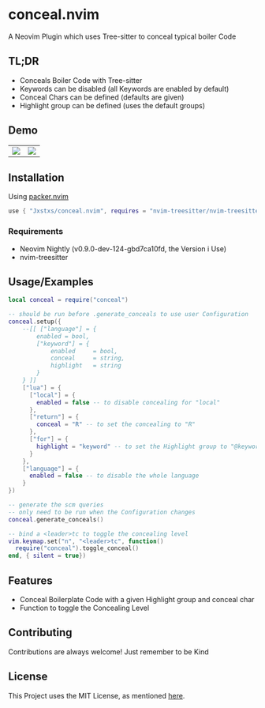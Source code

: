 # conceal.nvim

A Neovim Plugin which uses Tree-sitter to conceal typical boiler Code

## TL;DR

* Conceals Boiler Code with Tree-sitter
* Keywords can be disabled (all Keywords are enabled by default)
* Conceal Chars can be defined (defaults are given)
* Highlight group can be defined (uses the default groups)

## Demo

<table>
  <tr>
    <td>
      <img src="https://user-images.githubusercontent.com/29977579/198855339-dead15ef-e9cb-482c-a436-165e33016da4.png" \>
    </td>
    <td>
      <img src="https://user-images.githubusercontent.com/29977579/198855340-0c953c6a-45db-4ff6-bb4b-49a8bb0b9a35.png" \>
    </td>
  </tr>
</table>

## Installation

Using [packer.nvim](https://github.com/wbthomason/packer.nvim)

```lua
use { "Jxstxs/conceal.nvim", requires = "nvim-treesitter/nvim-treesitter" }
```

### Requirements

* Neovim Nightly (v0.9.0-dev-124-gbd7ca10fd, the Version i Use)
* nvim-treesitter

## Usage/Examples

```lua
local conceal = require("conceal")

-- should be run before .generate_conceals to use user Configuration
conceal.setup({
    --[[ ["language"] = {
        enabled = bool,
        ["keyword"] = {
            enabled     = bool,
            conceal     = string,
            highlight   = string
        }
    } ]]
    ["lua"] = {
      ["local"] = {
        enabled = false -- to disable concealing for "local"
      },
      ["return"] = {
        conceal = "R" -- to set the concealing to "R"
      },
      ["for"] = {
        highlight = "keyword" -- to set the Highlight group to "@keyword"
      }
    },
    ["language"] = {
      enabled = false -- to disable the whole language
    }
})

-- generate the scm queries
-- only need to be run when the Configuration changes
conceal.generate_conceals()

-- bind a <leader>tc to toggle the concealing level
vim.keymap.set("n", "<leader>tc", function()
  require("conceal").toggle_conceal()
end, { silent = true})
```

## Features

- Conceal Boilerplate Code with a given Highlight group and conceal char
- Function to toggle the Concealing Level

<!-- ## Changelog -->

## Contributing

Contributions are always welcome! Just remember to be Kind

## License

This Project uses the MIT License, as mentioned [here](./LICENSE).
